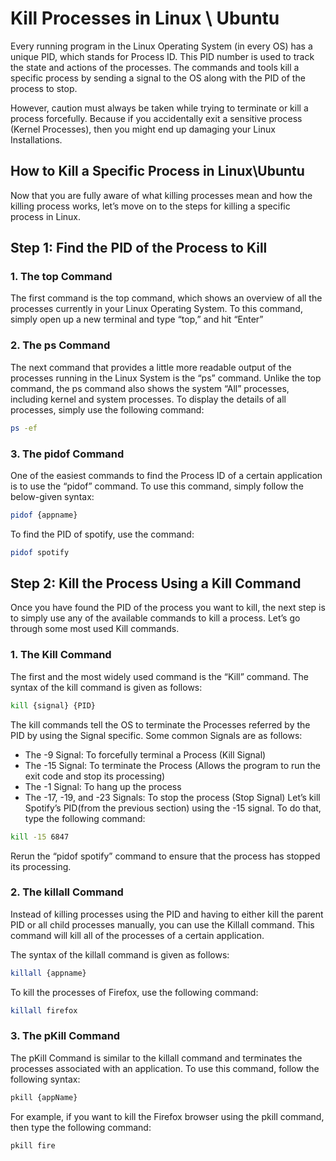 # Kill Processes in Linux \ Ubuntu

Every running program in the Linux Operating System (in every OS) has a unique PID, which stands for Process ID. This PID number is used to track the state and actions of the processes. The commands and tools kill a specific process by sending a signal to the OS along with the PID of the process to stop. 

However, caution must always be taken while trying to terminate or kill a process forcefully. Because if you accidentally exit a sensitive process (Kernel Processes), then you might end up damaging your Linux Installations.

## How to Kill a Specific Process in Linux\Ubuntu
Now that you are fully aware of what killing processes mean and how the killing process works, let’s move on to the steps for killing a specific process in Linux.

## Step 1: Find the PID of the Process to Kill

### 1. The top Command
The first command is the top command, which shows an overview of all the processes currently in your Linux Operating System. To this command, simply open up a new terminal and type “top,” and hit “Enter”

### 2. The ps Command
The next command that provides a little more readable output of the processes running in the Linux System is the “ps” command. Unlike the top command, the ps command also shows the system “All” processes, including kernel and system processes. To display the details of all processes, simply use the following command:
```sh
ps -ef
```
### 3. The pidof Command
One of the easiest commands to find the Process ID of a certain application is to use the “pidof” command. To use this command, simply follow the below-given syntax:
```sh
pidof {appname}
```
To find the PID of spotify, use the command:
```sh
pidof spotify
```

## Step 2: Kill the Process Using a Kill Command
Once you have found the PID of the process you want to kill, the next step is to simply use any of the available commands to kill a process. Let’s go through some most used Kill commands.

### 1. The Kill Command
The first and the most widely used command is the “Kill” command. The syntax of the kill command is given as follows:
```sh
kill {signal} {PID}
```
The kill commands tell the OS to terminate the Processes referred by the PID by using the Signal specific. Some common Signals are as follows:

* The -9 Signal: To forcefully terminal a Process (Kill Signal)
* The -15 Signal: To terminate the Process (Allows the program to run the exit code and stop its processing)
* The -1 Signal: To hang up the process
* The -17, -19, and -23 Signals: To stop the process (Stop Signal)
Let’s kill Spotify’s PID(from the previous section) using the -15 signal. To do that, type the following command:
```sh
kill -15 6847
```
Rerun the “pidof spotify” command to ensure that the process has stopped its processing. 

### 2. The killall Command
Instead of killing processes using the PID and having to either kill the parent PID or all child processes manually, you can use the Killall command. This command will kill all of the processes of a certain application. 

The syntax of the killall command is given as follows:
```sh
killall {appname}
```
To kill the processes of Firefox, use the following command:
```sh
killall firefox
```

### 3. The pKill Command
The pKill Command is similar to the killall command and terminates the processes associated with an application. To use this command, follow the following syntax:
```sh
pkill {appName}
```
For example, if you want to kill the Firefox browser using the pkill command, then type the following command:
```sh
pkill fire
```
